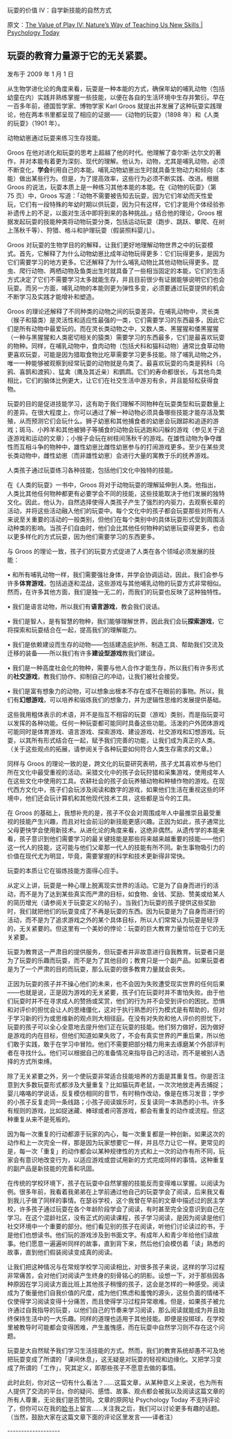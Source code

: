 玩耍的价值 IV：自学新技能的自然方式

原文：[The Value of Play IV: Nature’s Way of Teaching Us New Skills | Psychology Today](https://www.psychologytoday.com/us/blog/freedom-learn/200901/the-value-play-iv-nature-s-way-teaching-us-new-skills)

## 玩耍的教育力量源于它的无关紧要。

发布于 2009 年 1 月 1 日

从生物学进化论的角度来看，玩耍是一种本能的方式，确保年幼的哺乳动物（包括幼童在内）实践并熟练掌握一些技能，以便在各自的生活环境中生存并繁衍。早在一百多年前，德国哲学家、博物学家 Karl Groos 就提出并发展了这种玩耍实践理论，他在两本书里都呈现了相应的证据——《动物的玩耍》（1898 年）和《人类的玩耍》（1901 年）。

动物幼崽通过玩耍来练习生存技能。

Groos 在他对进化和玩耍的思考上超越了他的时代。他理解了查尔斯·达尔文的著作，并对本能有着更为深刻、现代的理解。他认为，动物，尤其是哺乳动物，必须不断变化，**学会**利用自己的本能。哺乳动物幼崽出生时就具备生物动力和倾向（本能）做出某些行为。但是，为了提高效率，这些行为必须不断实践、改进。根据 Groos 的说法，玩耍本质上是一种练习其他本能的本能。在《动物的玩耍》（第 75 页）中，Groos 写道：「动物不需要被告知去玩耍，因为它们年幼而天性爱玩，它们有一段特殊的年幼时期以供玩耍，因为只有这样，它们才能用个体经验弥补遗传上的不足，以面对生活中即将到来的各种挑战。」结合他的理论，Groos 根据发起玩耍的技能种类将动物玩耍分类，包括运动玩耍（跑步、跳跃、攀爬、在树上荡秋千等）、狩猎、格斗和护理玩耍（假装照料婴儿）。

Groos 对玩耍的生物学目的的解释，让我们更好地理解动物世界之中的玩耍模式。首先，它解释了为什么动物幼崽比成年动物玩得更多：它们玩得更多，是因为它们需要学习的地方更多。它还解释了为什么哺乳动物比其他动物玩得更多。昆虫、爬行动物、两栖动物及鱼类出生时就具备了一些相当固定的本能，它们的生活方式决定了它们不需要学习太多就能生存，并且目前很少有证据能够说明它们也会玩耍。而另一方面，哺乳动物的本能则更为弹性多变，必须要通过玩耍提供的机会不断学习及实践才能增补和塑造。

Groos 的理论还解释了不同种类的动物之间的玩耍差异。在哺乳动物中，灵长类（猴子和猿类）是灵活性和适应性最强的一类，它们需要学习的东西最多，因此它们是所有动物中最爱玩的。而在灵长类动物之中，又数人类、黑猩猩和倭黑猩猩（一种与黑猩猩和人类密切相关的猿类）需要学习的东西最多，它们是最喜欢玩耍的物种。同样，在哺乳动物中，食肉动物（包括犬科和猫科动物）通常比食草动物更喜欢玩耍，可能是因为猎取食物比吃草需要学习更多技能。除了哺乳动物之外，唯一一种能够被观察到经常玩耍的动物就是鸟类了。最喜欢玩耍的鸟类是鸦科（乌鸦、喜鹊和渡鸦）、猛禽（鹰及其近亲）和鹦鹉。它们的寿命都很长，与其他鸟类相比，它们的脑体比例更大，让它们在社交生活中游刃有余，并且能轻松获得食物。

玩耍的目的是促进技能学习，这有助于我们理解不同物种在玩耍类型和玩耍数量上的差异。在很大程度上，你可以通过了解一种动物必须具备哪些技能才能存活及繁殖，从而预测它们会玩什么。狮子幼崽和其他捕食者的幼崽会玩跟踪和追逐的游戏；斑马、小羚羊和其他被狮子等捕食的动物会玩逃跑和闪躲的游戏（参见关于追逐游戏和运动的文章）；小猴子会玩在树枝间荡秋千的游戏。在雄性动物为争夺雌性而互相斗争的物种中，雄性幼崽比雌性幼崽参与的打闹游戏更多。至少在某些灵长类动物中，雌性幼崽（而非雄性幼崽）会进行大量的寓教于乐的抚养游戏。

人类孩子通过玩耍练习各种技能，包括他们文化中独特的技能。

在《人类的玩耍》一书中，Groos 将对于动物玩耍的理解延伸到人类。他指出，人类比其他任何物种都更有必要学会不同的技能，这些技能取决于他们发展的独特文化。因此，他认为，自然选择使得人类孩子产生了强烈的内驱力，去观察长辈的活动，并将这些活动融入他们的玩耍中。每个文化中的孩子都会玩耍那些对所有人来说至关重要的活动的一般类别，但他们在每个类别中的具体玩耍形式受到周围活动种类的影响。当孩子们自由时，他们会比其他任何物种的幼崽玩耍得更多，也会以更多样化的方式玩耍，因为他们需要学习的东西更多。

与 Groos 的理论一致，孩子们的玩耍方式促进了人类在各个领域必须发展的技能：

• 和所有哺乳动物一样，我们需要强壮身体，并学会协调运动，因此，我们会参与许多**体育游戏**，包括追逐和混战，这些游戏与其他哺乳动物的玩耍方式非常相似。然而，在许多其他方面，我们是独一无二的，而我们的玩耍也反映了这种独特性。

• 我们是语言动物，所以我们有**语言游戏**，教会我们说话。

• 我们是智人，是有智慧的物种，我们能够理解世界，因此我们会玩**探索游戏**，它将探索和玩耍结合在一起，提高我们的理解能力。

• 我们是依赖建设而生存的动物——包括建造庇护所、制造工具、帮助我们交流及迁移的装备——所以我们有许多**建设型游戏**教我们建设。

• 我们是一种高度社会化的物种，需要与他人合作才能生存，所以我们有许多形式的**社交游戏**，教我们协作、抑制自己的冲动，让我们被社会接受。

• 我们是富有想象力的动物，可以想象出根本不存在或不在眼前的事物。所以，我们有**幻想游戏**，可以培养和锻炼我们的想象力，并为逻辑性思维的发展提供基础。

这些我用粗体表示的术语，并不是指互不相容的玩耍（游戏）类别，而是指玩耍可以发挥的各种功能。任何一种玩耍都可能同时具备这些功能。活泼的户外团体游戏可能同时是体育游戏、语言游戏、探索游戏、建设游戏、社交游戏和幻想游戏。玩耍，以其所有形式结合在一起，赋予我们完善的功能，让我们成为真正的人类。（关于这些观点的拓展，请参阅关于各种玩耍如何符合人类生存需求的文章。）

同样与 Groos 的理论一致的是，跨文化的玩耍研究表明，孩子尤其喜欢参与他们所在文化中最受重视的活动。采猎文化中的孩子会玩狩猎和采集游戏，使用成年人在这些文化中使用的工具。农耕社会的孩子会玩养殖动物和种植作物的游戏。在现代西方文化中，孩子们会玩涉及阅读和数字的游戏，如果他们生活在重视这些的环境中，他们还会玩计算机和其他现代技术工具，这些都是当今的工具。

在 Groos 的基础上，我想补充的是，孩子不仅会对周围成年人中最推崇且最受重视的技能产生兴趣，而且对社会前沿的新技能更感兴趣。正因为如此，孩子通常比父母更快学会使用新技术。从进化论的角度来看，这绝非偶然。从遗传学的本能来看，孩子意识到他们需要学习的最关键技能是那些将来越来越重要的技能——他们这一代人的技能，这可能与他们父辈那一代人的技能有所不同。新生事物吸引力的价值在现代尤为明显，毕竟，需要掌握的科学和技术更新得非常快。

玩耍的本质让它在锻炼技能方面得心应手。

从定义上讲，玩耍是一种心理上脱离现实世界的活动。它是为了自身而进行的活动，而不是为了达到某些真实而严肃的目标，如食物、金钱、奖励、赞美或给某人的简历增光（请参阅关于玩耍定义的帖子）。当我们为玩耍的孩子提供这些奖励时，我们就把他们的玩耍变成了不再是玩耍的东西。因为玩耍是为了自身而进行的活动，而不是为了追求游戏之外的某个具体目标，所以人们常常认为玩耍是轻浮的，无关紧要的。但这里有一个美妙的悖论：玩耍的巨大教育力量恰恰在于它的无关紧要。

玩耍为教育这一严肃目的提供服务，但玩耍者并非故意进行自我教育。玩耍者只是为了玩耍的乐趣而玩耍，而不是为了其他目的；教育只是一个副产品。如果玩耍者是为了一个严肃的目的而玩耍，那么玩耍的很多教育力量就会丧失。

正因为玩耍的孩子并不操心他们的未来，也不会因为失败遭受现实世界的任何后果——也就是说，正是因为游戏的无关紧要，孩子们在玩耍时并不害怕失败。由于他们玩耍时并不在寻求成人的赞扬或奖赏，他们的行为并不会受到评价的困扰。恐惧和对评价的担忧会让人的思绪僵化，这对于执行熟悉的行为模式是有帮助的，但对于学习新的行为或思维新的观点则大相径庭。在没有对失败和他人评价的担忧下，玩耍的孩子可以全心全意地去提升他们正在玩耍的技能。他们努力做好，因为做好是游戏的内在目标，但他们知道如果失败了，不会有真实世界的严重后果，所以他们敢于实践，敢于在学习中冒险。他们不需要把部分精力用来去琢磨某个外部评判者在寻找什么。他们可以根据自己的准备情况来指导自己的活动，而不是被别人选择的方式所束缚。

除了无关紧要之外，另一个使玩耍非常适合技能培养的方面是其重复性。你是否注意到大多数玩耍形式都涉及大量重复？比如猫玩弄老鼠，一次次地放走再去捕捉；婴儿咯咯的学说话，反复模仿相同的音节，有时稍作改动，像是在练习发音；学步的小孩子反复走同一条线路；小孩子阅读娱乐时，反复读同一本熟悉的小书。许多有规则的游戏，比如捉迷藏、棒球或者问答游戏，都会有重复的动作或流程。但这种重复从来不是死板的。

因为每一次重复的行动都源于玩家的内心，每一次重复都是一种创新。如果这次的动作和上一次完全一样，那是因为玩家想要它一样，并且尽力让它一样。更常见的是，每一次「重复」的动作都会以某种规律性的方式和上一次的动作有所不同，玩家会有意识地改变行为，以适应游戏或尝试用新的方式完成同样的事情。这种重复的副产品是新技能的完善和巩固。

在传统的学校环境下，孩子在玩耍中自然掌握的技能反而变得难以掌握。以阅读为例。很多年前，我看着我弟弟在上学前通过他自己的玩耍学会了阅读，后来我又看到我儿子做了同样的事情。在瑟谷学校，这个我曾在早前的文章中描述过的民主学校，许多孩子通过玩耍在各个年龄阶段学会了阅读，有时甚至完全没意识到自己在学习。在这个混龄社区，没有正式的阅读课程，孩子学习阅读，是因为阅读是他们社交环境中一个重要的部分。他们看见别的孩子在阅读，听他们讨论读过的书，于是他们也想读书。他们玩的游戏涉及到书面文字。有成年人和青少年给他们读故事。他们愿意一遍遍听同样的故事，直到背下来，然后他们会模仿着「读」熟悉的故事，直到他们假装阅读变成真的阅读。

让我们把这种情况与在常规学校学习阅读相比，对很多孩子来说，这样的学习过程非常痛苦，会对他们对阅读产生终身的刻骨铭心的阴影。设想一下，对于那些因各种原因在学习阅读方面比班上其他孩子稍慢的孩子，这会是怎样的一种感受。阅读成为了衡量他们自我价值的尺度，成为他们焦虑和羞愧的源头，这些负面的情绪不仅使得学习阅读变得十分痛苦，而且使得学习过程异常艰难。但是，如果孩子被允许通过自我指导的玩耍，以他们自己的节奏来学习阅读，那么阅读就能成为并且始终保持生活中的一大乐趣。同样的道理也适用于其他技能。即便是投掷球，在学校里被教导时可能都会变得困难，产生羞愧感，而在玩耍中自然学习则不存在这个问题。

玩耍是大自然赋予我们学习生活技能的方式。然而，我们的教育系统却愚不可及地把玩耍变成了所谓的「课间休息」，这无疑是对玩耍的轻视和边缘化。又把学习变成了所谓的「工作」，究其定义，即那些孩子不愿意去做的事情。

此时此刻，你对这一切有什么看法？……这篇文章，从某种意义上来说，也为所有人提供了交流的平台。你的疑问、感悟、故事、观点都会被我以及阅读这篇文章的所有人尊重，无论我们是否赞同。文章的原网址 Psychology Today 不支持评论了，但你可以在我的[脸书](https://www.facebook.com/peter.gray.3572)上留言……关注我之后，我们可以讨论更多有趣的话题。（当然，鼓励大家在这篇文章下面的评论区里发言——译者注）

\-------------------
